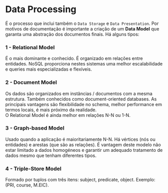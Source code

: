# Data Processing

É o processo que inclui também o `Data Storage` e `Data Presentation`. Por motivos de documentação é importante a criação de um **Data Model** que garanta uma abstração dos documentos finais. Há alguns tipos:

### 1 - Relational Model

É o mais dominante e conhecido. É organizado em relações entre entidades. NoSQL proporciona nestes sistemas uma melhor escalabilidade e queries mais especializadas e flexíveis.

### 2 - Document Model

Os dados são organizados em instâncias / documentos com a mesma estrutura. Também conhecidos como document-oriented databases. As principais vantagens são flexibilidade no schema, melhor performance em termos locais, é mais próximo da realidade. <br>
O Relational Model é ainda melhor em relações N-N ou 1-N.

### 3 - Graph-based Model

Usado quando a aplicação é maioritariamente N-N. Há vértices (nós ou entidades) e arestas (que são as relações). É vantagem deste modelo não estar limitado a dados homogéneos e garantir um adequado tratamento de dados mesmo que tenham diferentes tipos.

### 4 - Triple-Store Model

Formado por tuplos com três itens: subject, predicate, object. Exemplo: (PRI, course, M.EIC). 
